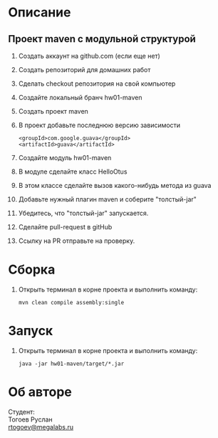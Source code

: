 # Описание

## Проект maven с модульной структурой
1) Создать аккаунт на github.com (если еще нет)
2) Создать репозиторий для домашних работ 
3) Сделать checkout репозитория на свой компьютер
4) Создайте локальный бранч hw01-maven
5) Создать проект maven
6) В проект добавьте последнюю версию зависимости
       
       <groupId>com.google.guava</groupId>
       <artifactId>guava</artifactId>
7) Создайте модуль hw01-maven
8) В модуле сделайте класс HelloOtus
9) В этом классе сделайте вызов какого-нибудь метода из guava
10) Добавьте нужный плагин maven и соберите "толстый-jar"
11) Убедитесь, что "толстый-jar" запускается.
12) Сделайте pull-request в gitHub
13) Ссылку на PR отправьте на проверку.

# Сборка
1) Открыть терминал в корне проекта и выполнить команду:

       mvn clean compile assembly:single

# Запуск
1) Открыть терминал в корне проекта и выполнить команду:

       java -jar hw01-maven/target/*.jar
       
# Об авторе

Студент:  
Тогоев Руслан  
rtogoev@megalabs.ru    